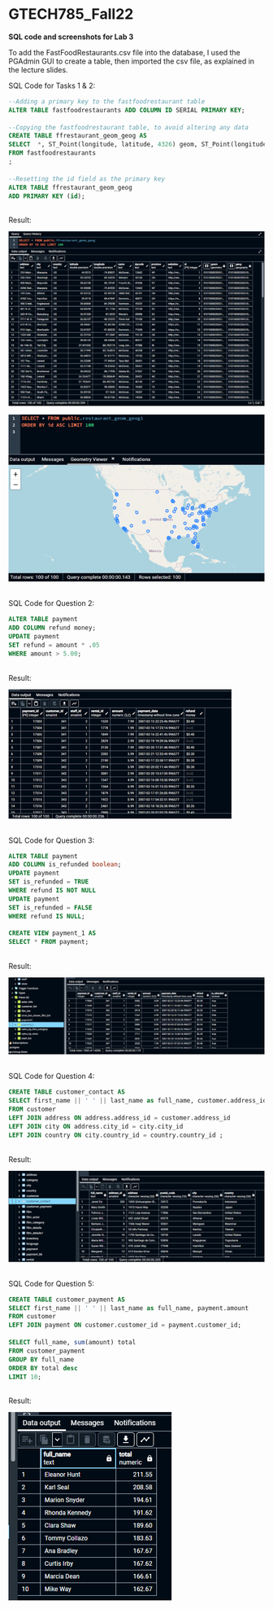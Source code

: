 # GTECH785_Fall22

<b>SQL code and screenshots for Lab 3 </b><br>

To add the FastFoodRestaurants.csv file into the database, I used the PGAdmin GUI to create a table, then imported the csv file, as explained in the lecture slides.<br>

SQL Code for Tasks 1 & 2: <br>
```sql
--Adding a primary key to the fastfoodrestaurant table
ALTER TABLE fastfoodrestaurants ADD COLUMN ID SERIAL PRIMARY KEY;

--Copying the fastfoodrestaurant table, to avoid altering any data
CREATE TABLE ffrestaurant_geom_geog AS
SELECT  *, ST_Point(longitude, latitude, 4326) geom, ST_Point(longitude, latitude, 4326)::geography geog
FROM fastfoodrestaurants
;

--Resetting the id field as the primary key
ALTER TABLE ffrestaurant_geom_geog 
ADD PRIMARY KEY (id);
```
<br>Result: <br>

![Lab 3, Task 1 & 2 Result 1](image/L3Q1_1.png)

![Lab 3, Task 1 & 2 Result 2](image/L3Q1_2.png)

<br>SQL Code for Question 2: <br>
```sql
ALTER TABLE payment 
ADD COLUMN refund money;
UPDATE payment
SET refund = amount * .05
WHERE amount > 5.00;
```
<br>Result: <br>

![Lab 2, Q2 Result](image/L2Q2.png)

<br> SQL Code for Question 3: <br>
```sql
ALTER TABLE payment
ADD COLUMN is_refunded boolean;
UPDATE payment
SET is_refunded = TRUE
WHERE refund IS NOT NULL
UPDATE payment
SET is_refunded = FALSE
WHERE refund IS NULL;

CREATE VIEW payment_1 AS 
SELECT * FROM payment;
```
<br>Result: <br>

![Lab 2, Q3 Result](image/L2Q3.png)

<br> SQL Code for Question 4: <br>
```sql
CREATE TABLE customer_contact AS
SELECT first_name || ' ' || last_name as full_name, customer.address_id, address.address, address.postal_code, city.city, country.country
FROM customer
LEFT JOIN address ON address.address_id = customer.address_id
LEFT JOIN city ON address.city_id = city.city_id
LEFT JOIN country ON city.country_id = country.country_id ;
```
<br>Result: <br>

![Lab 2, Q4 Result](image/L2Q4.png)

<br> SQL Code for Question 5: <br>
```sql
CREATE TABLE customer_payment AS
SELECT first_name || ' ' || last_name as full_name, payment.amount
FROM customer
LEFT JOIN payment ON customer.customer_id = payment.customer_id;

SELECT full_name, sum(amount) total
FROM customer_payment
GROUP BY full_name
ORDER BY total desc
LIMIT 10;
```
<br>Result: <br>

![Lab 2, Q5 Result](image/L2Q5.png)

